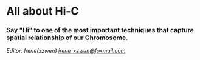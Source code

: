 # All about Hi-C 

### Say "Hi" to one of the most important techniques that capture spatial relationship of our Chromosome.


*Editor: Irene(xzwen)  irene_xzwen@foxmail.com*


